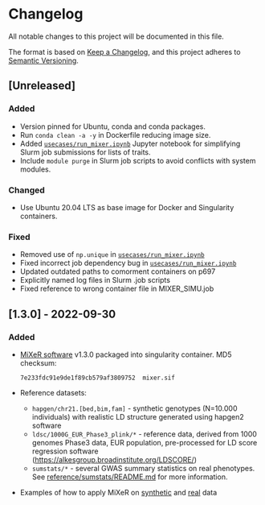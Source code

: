 # Changelog

All notable changes to this project will be documented in this file.

The format is based on [Keep a Changelog](https://keepachangelog.com/en/1.0.0/),
and this project adheres to [Semantic Versioning](https://semver.org/spec/v2.0.0.html).

## [Unreleased]

### Added

- Version pinned for Ubuntu, conda and conda packages.
- Run `conda clean -a -y` in Dockerfile reducing image size.
- Added [`usecases/run_mixer.ipynb`](usecases/run_mixer.ipynb) Jupyter notebook for simplifying Slurm job submissions for lists of traits.
- Include ``module purge`` in Slurm job scripts to avoid conflicts with system modules.

### Changed

- Use Ubuntu 20.04 LTS as base image for Docker and Singularity containers.

### Fixed

- Removed use of `np.unique` in [`usecases/run_mixer.ipynb`](usecases/run_mixer.ipynb)
- Fixed incorrect job dependency bug in [`usecases/run_mixer.ipynb`](usecases/run_mixer.ipynb)
- Updated outdated paths to comorment containers on p697
- Explicitly named log files in Slurm .job scripts
- Fixed reference to wrong container file in MIXER_SIMU.job

## [1.3.0] - 2022-09-30

### Added

- [MiXeR software](https://github.com/precimed/mixer) v1.3.0 packaged into singularity container. MD5 checksum:

  ```
  7e233fdc91e9de1f89cb579af3809752  mixer.sif
  ```

- Reference datasets:

  - ``hapgen/chr21.[bed,bim,fam]`` - synthetic genotypes (N=10.000 individuals) with realistic LD structure generated using hapgen2 software
  - ``ldsc/1000G_EUR_Phase3_plink/*`` - reference data, derived from 1000 genomes Phase3 data, EUR population, pre-processed for LD score regression software (<https://alkesgroup.broadinstitute.org/LDSCORE/>)
  - ``sumstats/*`` - several GWAS summary statistics on real phenotypes. See [reference/sumstats/README.md](reference/sumstats/README.md) for more information.

- Examples of how to apply MiXeR on [synthetic](usecases/mixer_real.md) and [real](usecases/mixer_simu.md) data
